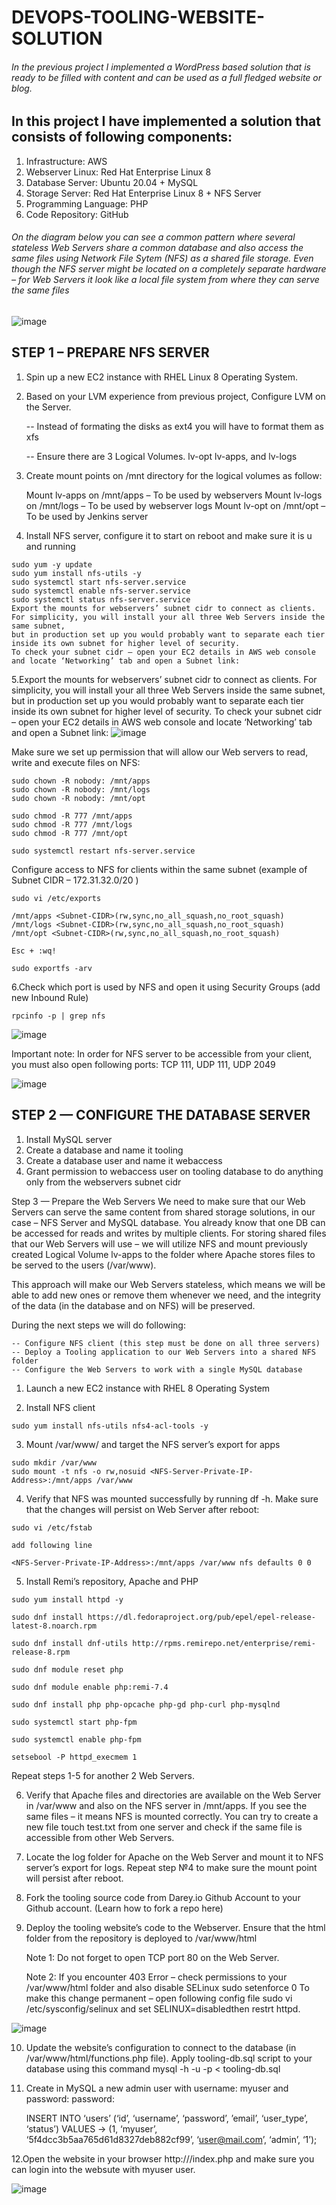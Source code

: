 # DEVOPS-TOOLING-WEBSITE-SOLUTION
###### In the previous project I implemented a WordPress based solution that is ready to be filled with content and can be used as a full fledged website or blog.

## In this project I have implemented a solution that consists of following components:

1. Infrastructure: AWS
2. Webserver Linux: Red Hat Enterprise Linux 8
3. Database Server: Ubuntu 20.04 + MySQL
4. Storage Server: Red Hat Enterprise Linux 8 + NFS Server
5. Programming Language: PHP
6. Code Repository: GitHub

###### On the diagram below you can see a common pattern where several stateless Web Servers share a common database and also access the same files using Network File Sytem (NFS) as a shared file storage. Even though the NFS server might be located on a completely separate hardware – for Web Servers it look like a local file system from where they can serve the same files

![image](https://www.darey.io/wp-content/uploads/2021/07/Tooling-Website-Infrastructure.png)

## STEP 1 – PREPARE NFS SERVER

1. Spin up a new EC2 instance with RHEL Linux 8 Operating System.

2. Based on your LVM experience from previous project, Configure LVM on the Server.

      -- Instead of formating the disks as ext4 you will have to format them as xfs

      -- Ensure there are 3 Logical Volumes. lv-opt lv-apps, and lv-logs

3. Create mount points on /mnt directory for the logical volumes as follow:

   Mount lv-apps on /mnt/apps – To be used by webservers
   Mount lv-logs on /mnt/logs – To be used by webserver logs
   Mount lv-opt on /mnt/opt – To be used by Jenkins server
   
 4. Install NFS server, configure it to start on reboot and make sure it is u and running
 
 ```
sudo yum -y update
sudo yum install nfs-utils -y
sudo systemctl start nfs-server.service
sudo systemctl enable nfs-server.service
sudo systemctl status nfs-server.service
Export the mounts for webservers’ subnet cidr to connect as clients. For simplicity, you will install your all three Web Servers inside the same subnet, 
but in production set up you would probably want to separate each tier inside its own subnet for higher level of security.
To check your subnet cidr – open your EC2 details in AWS web console and locate ‘Networking’ tab and open a Subnet link:

```
5.Export the mounts for webservers’ subnet cidr to connect as clients. For simplicity, you will install your all three Web Servers inside the same subnet, 
but in production set up you would probably want to separate each tier inside its own subnet for higher level of security.
To check your subnet cidr – open your EC2 details in AWS web console and locate ‘Networking’ tab and open a Subnet link: 
![image](https://darey.io/wp-content/uploads/2021/07/EC2_subnet.png)

Make sure we set up permission that will allow our Web servers to read, write and execute files on NFS:

```
sudo chown -R nobody: /mnt/apps
sudo chown -R nobody: /mnt/logs
sudo chown -R nobody: /mnt/opt

sudo chmod -R 777 /mnt/apps
sudo chmod -R 777 /mnt/logs
sudo chmod -R 777 /mnt/opt

sudo systemctl restart nfs-server.service

```

Configure access to NFS for clients within the same subnet (example of Subnet CIDR – 172.31.32.0/20 )

```
sudo vi /etc/exports

/mnt/apps <Subnet-CIDR>(rw,sync,no_all_squash,no_root_squash)
/mnt/logs <Subnet-CIDR>(rw,sync,no_all_squash,no_root_squash)
/mnt/opt <Subnet-CIDR>(rw,sync,no_all_squash,no_root_squash)

Esc + :wq!

sudo exportfs -arv

```
6.Check which port is used by NFS and open it using Security Groups (add new Inbound Rule)

```
rpcinfo -p | grep nfs
```

![image](https://darey.io/wp-content/uploads/2021/07/nfs_port.png)


Important note: In order for NFS server to be accessible from your client, you must also open following ports: TCP 111, UDP 111, UDP 2049

![image](https://darey.io/wp-content/uploads/2021/07/nfs_port_open.png)

## STEP 2 — CONFIGURE THE DATABASE SERVER

1. Install MySQL server
2. Create a database and name it tooling
3. Create a database user and name it webaccess
4. Grant permission to webaccess user on tooling database to do anything only from the webservers subnet cidr

Step 3 — Prepare the Web Servers
We need to make sure that our Web Servers can serve the same content from shared storage solutions, in our case – NFS Server and MySQL database.
You already know that one DB can be accessed for reads and writes by multiple clients. For storing shared files that our Web Servers will use – we 
will utilize NFS and mount previously created Logical Volume lv-apps to the folder where Apache stores files to be served to the users (/var/www).

This approach will make our Web Servers stateless, which means we will be able to add new ones or remove them whenever we need, and the integrity of the data 
(in the database and on NFS) will be preserved.

During the next steps we will do following:

    -- Configure NFS client (this step must be done on all three servers)
    -- Deploy a Tooling application to our Web Servers into a shared NFS folder
    -- Configure the Web Servers to work with a single MySQL database


1. Launch a new EC2 instance with RHEL 8 Operating System

2. Install NFS client

```
sudo yum install nfs-utils nfs4-acl-tools -y
```

3. Mount /var/www/ and target the NFS server’s export for apps

```
sudo mkdir /var/www
sudo mount -t nfs -o rw,nosuid <NFS-Server-Private-IP-Address>:/mnt/apps /var/www
```


4. Verify that NFS was mounted successfully by running df -h. Make sure that the changes will persist on Web Server after reboot:

```
sudo vi /etc/fstab
```
    add following line

```
<NFS-Server-Private-IP-Address>:/mnt/apps /var/www nfs defaults 0 0
```


5. Install Remi’s repository, Apache and PHP

```
sudo yum install httpd -y

sudo dnf install https://dl.fedoraproject.org/pub/epel/epel-release-latest-8.noarch.rpm

sudo dnf install dnf-utils http://rpms.remirepo.net/enterprise/remi-release-8.rpm

sudo dnf module reset php

sudo dnf module enable php:remi-7.4

sudo dnf install php php-opcache php-gd php-curl php-mysqlnd

sudo systemctl start php-fpm

sudo systemctl enable php-fpm

setsebool -P httpd_execmem 1
```


Repeat steps 1-5 for another 2 Web Servers.




6. Verify that Apache files and directories are available on the Web Server in /var/www and also on the NFS server in /mnt/apps. 
If you see the same files – it means NFS is mounted correctly. You can try to create a new file touch test.txt from one server and check if the same file is 
accessible from other Web Servers.

7. Locate the log folder for Apache on the Web Server and mount it to NFS server’s export for logs. Repeat step №4 to make sure the mount point will persist after reboot.

8. Fork the tooling source code from Darey.io Github Account to your Github account. (Learn how to fork a repo here)

9. Deploy the tooling website’s code to the Webserver. Ensure that the html folder from the repository is deployed to /var/www/html


    Note 1: Do not forget to open TCP port 80 on the Web Server.

    Note 2: If you encounter 403 Error – check permissions to your /var/www/html folder and also disable SELinux sudo setenforce 0
    To make this change permanent – open following config file sudo vi /etc/sysconfig/selinux and set SELINUX=disabledthen restrt httpd.


![image](https://darey.io/wp-content/uploads/2021/07/Tooling-Website-Html.png)



10. Update the website’s configuration to connect to the database (in /var/www/html/functions.php file). Apply tooling-db.sql script to your database using this 
command mysql -h <databse-private-ip> -u <db-username> -p <db-pasword> < tooling-db.sql

11. Create in MySQL a new admin user with username: myuser and password: password:

    INSERT INTO ‘users’ (‘id’, ‘username’, ‘password’, ’email’, ‘user_type’, ‘status’) VALUES
   -> (1, ‘myuser’, ‘5f4dcc3b5aa765d61d8327deb882cf99’, ‘user@mail.com’, ‘admin’, ‘1’);

12.Open the website in your browser http://<Web-Server-Public-IP-Address-or-Public-DNS-Name>/index.php and make sure you can login into the websute with myuser user.


![image](https://darey.io/wp-content/uploads/2021/07/tooling.jpeg)



